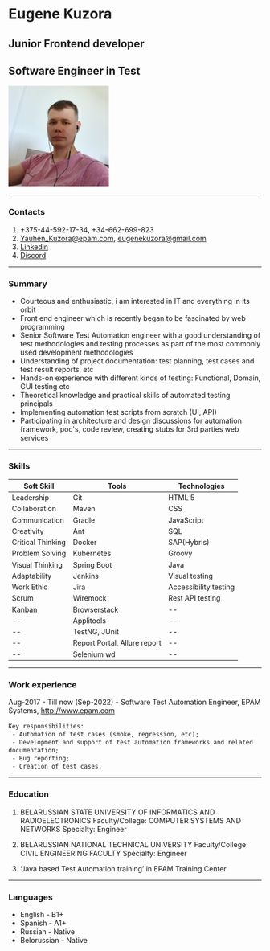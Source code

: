 # Eugene Kuzora

## Junior Frontend developer

## Software Engineer in Test

![Eugene personal photo](/images/photo.jpg)

_____________

### Contacts

1. +375-44-592-17-34, +34-662-699-823
1. Yauhen_Kuzora@epam.com, eugenekuzora@gmail.com
1. [Linkedin](https://www.linkedin.com/in/eugene-kuzora-a7140115b)
1. [Discord](https://discordapp.com/users/316945548420710400)

_____________

### Summary

* Courteous and enthusiastic, i am interested in IT and everything in its orbit
* Front end engineer which is recently began to be fascinated by web programming
* Senior Software Test Automation engineer with a good understanding of test methodologies and testing processes as part of the most commonly used development methodologies
* Understanding of project documentation: test planning, test cases and test result reports, etc
* Hands-on experience with different kinds of testing: Functional, Domain, GUI testing etc
* Theoretical knowledge and practical skills of automated testing principals
* Implementing automation test scripts from scratch (UI,  API)
* Participating in architecture and design discussions for automation framework, poc's, code review, creating stubs for 3rd parties web services

_____________

### Skills

Soft Skill         | Tools                        | Technologies
-------------------|------------------------------|----------------------
Leadership         | Git                          | HTML 5
Collaboration      | Maven	                      | CSS
Communication      | Gradle	                      | JavaScript
Creativity         | Ant                          | SQL
Critical Thinking  | Docker                       | SAP(Hybris)
Problem Solving	   | Kubernetes	                  | Groovy
Visual Thinking	   | Spring Boot	              | Java
Adaptability	   | Jenkins                      | Visual testing
Work Ethic	       | Jira                         | Accessibility testing
Scrum              | Wiremock                     | Rest API testing
Kanban             | Browserstack                 | --
--                 | Applitools                   | --
--                 | TestNG, JUnit                | --
--                 | Report Portal, Allure report | --
--                 | Selenium wd                  | --

_____________

### Work experience

Aug-2017 - Till now (Sep-2022) - Software Test Automation Engineer, EPAM Systems, http://www.epam.com

    Key responsibilities:
     - Automation of test cases (smoke, regression, etc);
     - Development and support of test automation frameworks and related documentation;
     - Bug reporting;
     - Creation of test cases.

_____________

### Education

1. BELARUSSIAN STATE UNIVERSITY OF INFORMATICS AND RADIOELECTRONICS
Faculty/College: COMPUTER SYSTEMS AND NETWORKS
Specialty: Engineer

1. BELARUSSIAN NATIONAL TECHNICAL UNIVERSITY
Faculty/College: CIVIL ENGINEERING FACULTY
Specialty: Engineer

1. ‘Java based Test Automation training’ in EPAM Training Center

_____________

### Languages

* English - B1+
* Spanish - A1+
* Russian - Native
* Belorussian - Native
